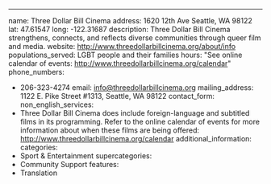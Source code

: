 ---
name: Three Dollar Bill Cinema
address: 1620 12th Ave Seattle, WA 98122
lat: 47.61547
long: -122.31687
description: Three Dollar Bill Cinema strengthens, connects, and reflects diverse communities through queer film and media.
website: http://www.threedollarbillcinema.org/about/info
populations_served: LGBT people and their families
hours: "See online calendar of events: <http://www.threedollarbillcinema.org/calendar>"
phone_numbers: 
  - 206-323-4274
email: info@threedollarbillcinema.org
mailing_address: 1122 E. Pike Street #1313, Seattle, WA 98122
contact_form:
non_english_services: 
  - Three Dollar Bill Cinema does include foreign-language and subtitled films in its programming. Refer to the online calendar of events for more information about when these films are being offered: <http://www.threedollarbillcinema.org/calendar>
additional_information: 
categories:
  - Sport & Entertainment
supercategories:
  - Community Support
features:
  - Translation